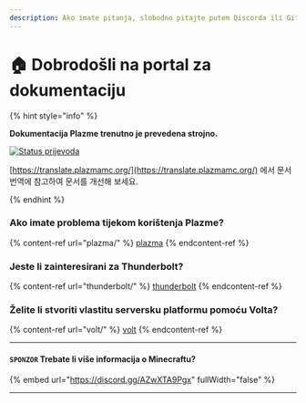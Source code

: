 ```yaml
---
description: Ako imate pitanja, slobodno pitajte putem Discorda ili GitHub Issues.
---
```


# 🏠 Dobrodošli na portal za dokumentaciju

{% hint style="info" %}

**Dokumentacija Plazme trenutno je prevedena strojno.**

[![Status prijevoda](https://badge.plazmamc.org/internal/crowdin)](https://translate.plazmamc.org/)

[https://translate.plazmamc.org/](https://translate.plazmamc.org/) 에서 문서 번역에 참고하여 문서를 개선해 보세요.

{% endhint %}

### Ako imate problema tijekom korištenja Plazme?

{% content-ref url="plazma/" %}
[plazma](plazma/)
{% endcontent-ref %}

### Jeste li zainteresirani za Thunderbolt?

{% content-ref url="thunderbolt/" %}
[thunderbolt](thunderbolt/)
{% endcontent-ref %}

### Želite li stvoriti vlastitu serversku platformu pomoću Volta?

{% content-ref url="volt/" %}
[volt](volt/)
{% endcontent-ref %}

***

#### `SPONZOR` Trebate li više informacija o Minecraftu? <a href="#etc-1" id="etc-1"></a>

{% embed url="https://discord.gg/AZwXTA9Pgx" fullWidth="false" %}

***
